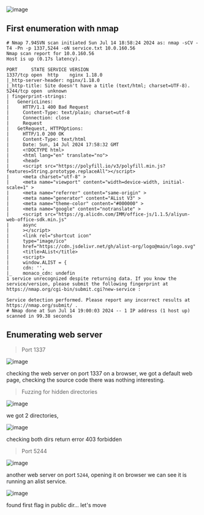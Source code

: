 ![image](https://github.com/user-attachments/assets/9d0af957-6bb6-4997-8355-99bdba0b7b11)

## First enumeration with nmap 

```shell
# Nmap 7.94SVN scan initiated Sun Jul 14 18:58:24 2024 as: nmap -sCV -T4 -Pn -p 1337,5244 -oN service.txt 10.0.160.56
Nmap scan report for 10.0.160.56
Host is up (0.17s latency).

PORT     STATE SERVICE VERSION
1337/tcp open  http    nginx 1.18.0
|_http-server-header: nginx/1.18.0
|_http-title: Site doesn't have a title (text/html; charset=UTF-8).
5244/tcp open  unknown
| fingerprint-strings: 
|   GenericLines: 
|     HTTP/1.1 400 Bad Request
|     Content-Type: text/plain; charset=utf-8
|     Connection: close
|     Request
|   GetRequest, HTTPOptions: 
|     HTTP/1.0 200 OK
|     Content-Type: text/html
|     Date: Sun, 14 Jul 2024 17:58:32 GMT
|     <!DOCTYPE html>
|     <html lang="en" translate="no">
|     <head>
|     <script src="https://polyfill.io/v3/polyfill.min.js?features=String.prototype.replaceAll"></script>
|     <meta charset="utf-8" >
|     <meta name="viewport" content="width=device-width, initial-scale=1" >
|     <meta name="referrer" content="same-origin" >
|     <meta name="generator" content="AList V3" >
|     <meta name="theme-color" content="#000000" >
|     <meta name="google" content="notranslate" >
|     <script src="https://g.alicdn.com/IMM/office-js/1.1.5/aliyun-web-office-sdk.min.js"
|     async
|     ></script>
|     <link rel="shortcut icon"
|     type="image/ico"
|     href="https://cdn.jsdelivr.net/gh/alist-org/logo@main/logo.svg"
|     <title>AList</title>
|     <script>
|     window.ALIST = {
|     cdn: '',
|_    monaco_cdn: undefin
1 service unrecognized despite returning data. If you know the service/version, please submit the following fingerprint at https://nmap.org/cgi-bin/submit.cgi?new-service :

Service detection performed. Please report any incorrect results at https://nmap.org/submit/ .
# Nmap done at Sun Jul 14 19:00:03 2024 -- 1 IP address (1 host up) scanned in 99.38 seconds

```


## Enumerating web server 

> Port 1337

![image](https://github.com/user-attachments/assets/94fab591-e554-4b3c-8b56-44fc07ed1d40)

checking the web server on port 1337 on a browser, we got a default web page, checking the source code there was nothing interesting. 

> Fuzzing for hidden directories

![image](https://github.com/user-attachments/assets/4e58ef91-639c-4ae3-a73c-444886f4b5d1)

we got 2 directories, 

![image](https://github.com/user-attachments/assets/6d2467a2-dc2b-4257-b70c-188e5034ceb3)

checking both dirs return error 403 forbidden


> Port 5244

![image](https://github.com/user-attachments/assets/2813e07d-f7b7-4fbb-86fe-2a092a738ca6)

another web server on port `5244`, opening it on browser we can see it is running an alist service. 

![image](https://github.com/user-attachments/assets/a6f35070-fa95-4f20-8bcd-c1a536d6fe8e)

found first flag in public dir... let's move 









